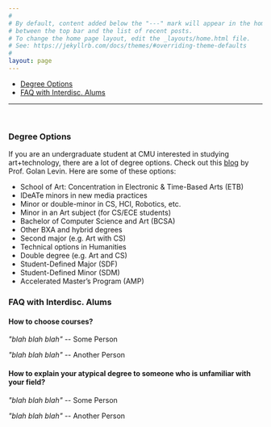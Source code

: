 ```yaml
---
#
# By default, content added below the "---" mark will appear in the home page
# between the top bar and the list of recent posts.
# To change the home page layout, edit the _layouts/home.html file.
# See: https://jekyllrb.com/docs/themes/#overriding-theme-defaults
#
layout: page
---
```




- [Degree Options](#degree-options)
- [FAQ with Interdisc. Alums](#faq-with-interdisc.alums)

---

<br>

### Degree Options

If you are an undergraduate student at CMU interested in studying art+technology, there are a lot of degree options. Check out this [blog](http://www.flong.com/blog/2017/art-technology-options-at-cmu/) by Prof. Golan Levin. Here are some of these options:

- School of Art: Concentration in Electronic & Time-Based Arts (ETB)
- IDeATe minors in new media practices
- Minor or double-minor in CS, HCI, Robotics, etc.
- Minor in an Art subject (for CS/ECE students)
- Bachelor of Computer Science and Art (BCSA)
- Other BXA and hybrid degrees
- Second major (e.g. Art with CS)
- Technical options in Humanities
- Double degree (e.g. Art and CS)
- Student-Defined Major (SDF)
- Student-Defined Minor (SDM)
- Accelerated Master’s Program (AMP)

### FAQ with Interdisc. Alums

#### How to choose courses?

*"blah blah blah"* -- Some Person

*"blah blah blah"* -- Another Person

#### How to explain your atypical degree to someone who is unfamiliar with your field?

*"blah blah blah"* -- Some Person

*"blah blah blah"* -- Another Person
